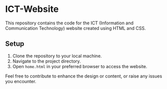 # ICT-Website

This repository contains the code for the ICT (Information and Communication Technology) website created using HTML and CSS. 

## Setup
1. Clone the repository to your local machine.
2. Navigate to the project directory.
3. Open `home.html` in your preferred browser to access the website.

Feel free to contribute to enhance the design or content, or raise any issues you encounter.
